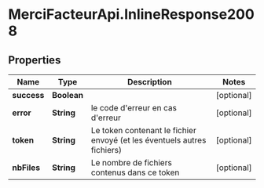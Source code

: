 # MerciFacteurApi.InlineResponse2008

## Properties
Name | Type | Description | Notes
------------ | ------------- | ------------- | -------------
**success** | **Boolean** |  | [optional] 
**error** | **String** | le code d&#x27;erreur en cas d&#x27;erreur | [optional] 
**token** | **String** | Le token contenant le fichier envoyé (et les éventuels autres fichiers) | [optional] 
**nbFiles** | **String** | Le nombre de fichiers contenus dans ce token | [optional] 
